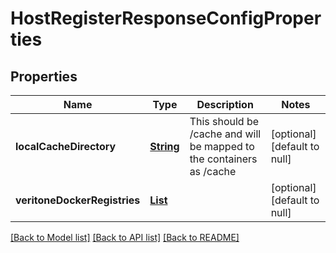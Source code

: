 # HostRegisterResponseConfigProperties
## Properties

Name | Type | Description | Notes
------------ | ------------- | ------------- | -------------
**localCacheDirectory** | [**String**](string.md) | This should be /cache and will be mapped to the containers as /cache | [optional] [default to null]
**veritoneDockerRegistries** | [**List**](DockerRegistry.md) |  | [optional] [default to null]

[[Back to Model list]](../README.md#documentation-for-models) [[Back to API list]](../README.md#documentation-for-api-endpoints) [[Back to README]](../README.md)

